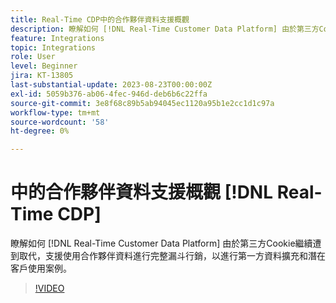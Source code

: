 ```yaml
---
title: Real-Time CDP中的合作夥伴資料支援概觀
description: 瞭解如何 [!DNL Real-Time Customer Data Platform] 由於第三方Cookie繼續遭到取代，支援使用合作夥伴資料進行完整漏斗行銷，以進行第一方資料擴充和潛在客戶使用案例。 
feature: Integrations
topic: Integrations
role: User
level: Beginner
jira: KT-13805
last-substantial-update: 2023-08-23T00:00:00Z
exl-id: 5059b376-ab06-4fec-946d-deb6b6c22ffa
source-git-commit: 3e8f68c89b5ab94045ec1120a95b1e2cc1d1c97a
workflow-type: tm+mt
source-wordcount: '58'
ht-degree: 0%

---
```


# 中的合作夥伴資料支援概觀 [!DNL Real-Time CDP]

瞭解如何 [!DNL Real-Time Customer Data Platform] 由於第三方Cookie繼續遭到取代，支援使用合作夥伴資料進行完整漏斗行銷，以進行第一方資料擴充和潛在客戶使用案例。 

>[!VIDEO](https://video.tv.adobe.com/v/3422855/?learn=on)
